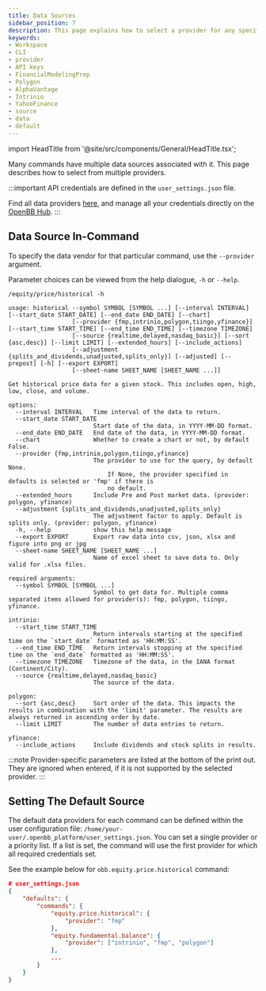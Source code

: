 ```yaml
---
title: Data Sources
sidebar_position: 7
description: This page explains how to select a provider for any specific command, and set a default source for a route.
keywords:
- Workspace
- CLI
- provider
- API keys
- FinancialModelingPrep
- Polygon
- AlphaVantage
- Intrinio
- YahooFinance
- source
- data
- default
---
```


import HeadTitle from '@site/src/components/General/HeadTitle.tsx';

<HeadTitle title="Data Sources | OpenBB Platform CLI Docs" />

Many commands have multiple data sources associated with it. This page describes how to select from multiple providers.

:::important
API credentials are defined in the `user_settings.json` file.

Find all data providers [here](/platform/usage/extensions/overview), and manage all your credentials directly on the [OpenBB Hub](https://my.openbb.co/app/platform/credentials).
:::

## Data Source In-Command

To specify the data vendor for that particular command, use the `--provider` argument.

Parameter choices can be viewed from the help dialogue, `-h` or `--help`.

```console
/equity/price/historical -h
```

```console
usage: historical --symbol SYMBOL [SYMBOL ...] [--interval INTERVAL] [--start_date START_DATE] [--end_date END_DATE] [--chart]
                  [--provider {fmp,intrinio,polygon,tiingo,yfinance}] [--start_time START_TIME] [--end_time END_TIME] [--timezone TIMEZONE]
                  [--source {realtime,delayed,nasdaq_basic}] [--sort {asc,desc}] [--limit LIMIT] [--extended_hours] [--include_actions]
                  [--adjustment {splits_and_dividends,unadjusted,splits_only}] [--adjusted] [--prepost] [-h] [--export EXPORT]
                  [--sheet-name SHEET_NAME [SHEET_NAME ...]]

Get historical price data for a given stock. This includes open, high, low, close, and volume.

options:
  --interval INTERVAL   Time interval of the data to return.
  --start_date START_DATE
                        Start date of the data, in YYYY-MM-DD format.
  --end_date END_DATE   End date of the data, in YYYY-MM-DD format.
  --chart               Whether to create a chart or not, by default False.
  --provider {fmp,intrinio,polygon,tiingo,yfinance}
                        The provider to use for the query, by default None.
                            If None, the provider specified in defaults is selected or 'fmp' if there is
                            no default.
  --extended_hours      Include Pre and Post market data. (provider: polygon, yfinance)
  --adjustment {splits_and_dividends,unadjusted,splits_only}
                        The adjustment factor to apply. Default is splits only. (provider: polygon, yfinance)
  -h, --help            show this help message
  --export EXPORT       Export raw data into csv, json, xlsx and figure into png or jpg
  --sheet-name SHEET_NAME [SHEET_NAME ...]
                        Name of excel sheet to save data to. Only valid for .xlsx files.

required arguments:
  --symbol SYMBOL [SYMBOL ...]
                        Symbol to get data for. Multiple comma separated items allowed for provider(s): fmp, polygon, tiingo, yfinance.

intrinio:
  --start_time START_TIME
                        Return intervals starting at the specified time on the `start_date` formatted as 'HH:MM:SS'.
  --end_time END_TIME   Return intervals stopping at the specified time on the `end_date` formatted as 'HH:MM:SS'.
  --timezone TIMEZONE   Timezone of the data, in the IANA format (Continent/City).
  --source {realtime,delayed,nasdaq_basic}
                        The source of the data.

polygon:
  --sort {asc,desc}     Sort order of the data. This impacts the results in combination with the 'limit' parameter. The results are always returned in ascending order by date.
  --limit LIMIT         The number of data entries to return.

yfinance:
  --include_actions     Include dividends and stock splits in results.
```

:::note
Provider-specific parameters are listed at the bottom of the print out. They are ignored when entered, if it is not supported by the selected provider.
:::

## Setting The Default Source

The default data providers for each command can be defined within the user configuration file: `/home/your-user/.openbb_platform/user_settings.json`. You can set a single provider or a priority list. If a list is set, the command will use the first provider for which all required credentials set.

See the example below for `obb.equity.price.historical` command:

```json
# user_settings.json
{
    "defaults": {
        "commands": {
            "equity.price.historical": {
                "provider": "fmp"
            },
            "equity.fundamental.balance": {
                "provider": ["intrinio", "fmp", "polygon"]
            },
            ...
        }
    }
}
```
